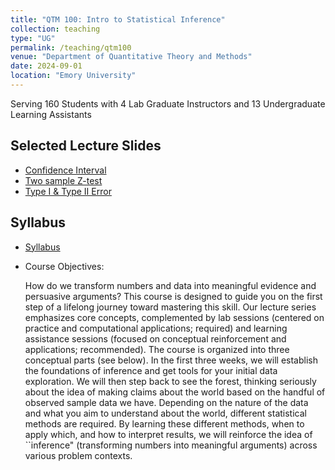 ```yaml
---
title: "QTM 100: Intro to Statistical Inference"
collection: teaching
type: "UG"
permalink: /teaching/qtm100
venue: "Department of Quantitative Theory and Methods"
date: 2024-09-01
location: "Emory University"
---
```


Serving 160 Students with 4 Lab Graduate Instructors and 13 Undergraduate Learning Assistants

## Selected Lecture Slides
* [Confidence Interval](https://www.dropbox.com/scl/fi/gsw67p3rxngzbof25ll8a/Lecture_10_Confidence_Intervals.pdf?rlkey=aybzffspdmzgk58bip1epfv8q&dl=0)
* [Two sample Z-test](https://www.dropbox.com/scl/fi/65mugr3th63bcnzvi9ajh/Lecture_12_One_Proportion_Practice___Two_Sample_Proportions.pdf?rlkey=3mrww285l0gr9migda74ql50i&dl=0)
* [Type I & Type II Error](https://docs.google.com/presentation/d/1l4jVkS59HoVldQ5arzJ_2CpjlFbpWe4tutx291l4jmA/edit?usp=drive_link)

## Syllabus

* [Syllabus](https://www.dropbox.com/scl/fi/403pkae57fi96ghuwzogq/JK_f24_qtm100_9_syllabus_released.pdf?rlkey=xk0hsi5gka9r3ulyjuwwo1m5d&dl=0)

* Course Objectives:

   How do we transform numbers and data into meaningful evidence and persuasive arguments? This course is designed to guide you on the first step of a lifelong journey toward mastering this skill. Our lecture series emphasizes core concepts, complemented by lab sessions (centered on practice and computational applications; required) and learning assistance sessions (focused on conceptual reinforcement and applications; recommended). The course is organized into three conceptual parts (see below). In the first three weeks, we will establish the foundations of inference and get tools for your initial data exploration. We will then step back to see the forest, thinking seriously about the idea of making claims about the world based on the handful of observed sample data we have. Depending on the nature of the data and what you aim to understand about the world, different statistical methods are required. By learning these different methods, when to apply which, and how to interpret results, we will reinforce the idea of ``inference" (transforming numbers into meaningful arguments) across various problem contexts.

